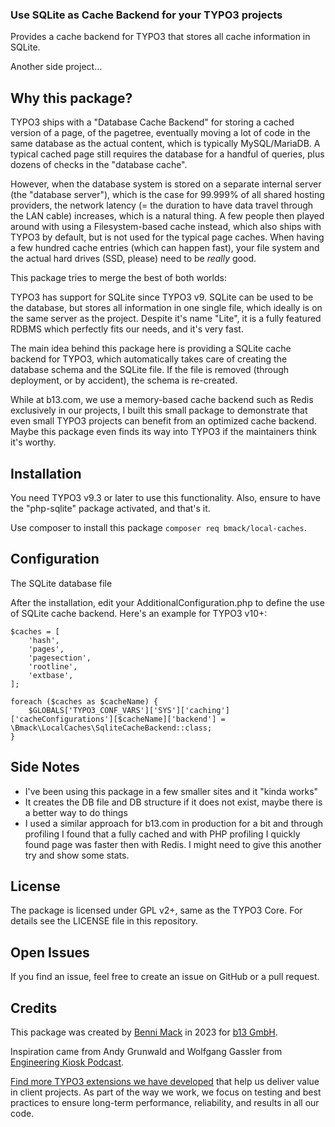 ### Use SQLite as Cache Backend for your TYPO3 projects

Provides a cache backend for TYPO3 that stores all cache information in SQLite.

Another side project...

## Why this package?

TYPO3 ships with a "Database Cache Backend" for storing a cached version of a page,
of the pagetree, eventually moving a lot of code in the same database as the actual
content, which is typically MySQL/MariaDB. A typical cached page still requires the
database for a handful of queries, plus dozens of checks in the "database cache".

However, when the database system is stored on a separate internal server (the "database
server"), which is the case for 99.999% of all shared hosting providers, the
network latency (= the duration to have data travel through the LAN cable) increases,
which is a natural thing. A few people then played around with using a Filesystem-based
cache instead, which also ships with TYPO3 by default, but is not used for the
typical page caches. When having a few hundred cache entries (which can happen fast),
your file system and the actual hard drives (SSD, please) need to be _really_ good.

This package tries to merge the best of both worlds:

TYPO3 has support for SQLite since TYPO3 v9. SQLite can be used to
be the database, but stores all information in one single file, which ideally is
on the same server as the project. Despite it's name "Lite", it is a fully featured
RDBMS which perfectly fits our needs, and it's very fast.

The main idea behind this package here is providing a SQLite cache backend for TYPO3,
which automatically takes care of creating the database schema and the SQLite file.
If the file is removed (through deployment, or by accident), the schema
is re-created.

While at b13.com, we use a memory-based cache backend such as Redis exclusively in our
projects, I built this small package to demonstrate that even small TYPO3 projects
can benefit from an optimized cache backend. Maybe this package even finds its way
into TYPO3 if the maintainers think it's worthy.

## Installation

You need TYPO3 v9.3 or later to use this functionality. Also, ensure to have
the "php-sqlite" package activated, and that's it.

Use composer to install this package `composer req bmack/local-caches`.

## Configuration

The SQLite database file

After the installation, edit your AdditionalConfiguration.php to define
the use of SQLite cache backend. Here's an example for TYPO3 v10+:

    $caches = [
        'hash',
        'pages',
        'pagesection',
        'rootline',
        'extbase',
    ];

    foreach ($caches as $cacheName) {
        $GLOBALS['TYPO3_CONF_VARS']['SYS']['caching']['cacheConfigurations'][$cacheName]['backend'] = \Bmack\LocalCaches\SqliteCacheBackend::class;
    }


## Side Notes

* I've been using this package in a few smaller sites and it "kinda works"
* It creates the DB file and DB structure if it does not exist, maybe there is a better way to do things
* I used a similar approach for b13.com in production for a bit and through profiling I found that a fully cached and with PHP profiling I quickly found page was faster then with Redis. I might need to give this another try and show some stats.

## License

The package is licensed under GPL v2+, same as the TYPO3 Core. For details see the LICENSE file in this repository.

## Open Issues

If you find an issue, feel free to create an issue on GitHub or a pull request.

## Credits

This package was created by [Benni Mack](https://github.com/bmack) in 2023 for [b13 GmbH](https://b13.com).

Inspiration came from Andy Grunwald and Wolfgang Gassler from [Engineering Kiosk Podcast](https://engineeringkiosk.dev/).

[Find more TYPO3 extensions we have developed](https://b13.com/useful-typo3-extensions-from-b13-to-you) that help us deliver value in client projects. As part of the way we work, we focus on testing and best practices to ensure long-term performance, reliability, and results in all our code.
